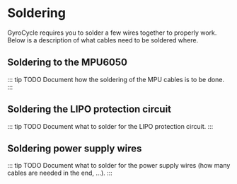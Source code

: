 # Soldering

GyroCycle requires you to solder a few wires together to properly work. Below is a description of what cables need to be soldered where.

## Soldering to the MPU6050

::: tip TODO
Document how the soldering of the MPU cables is to be done.
:::

## Soldering the LIPO protection circuit

::: tip TODO
Document what to solder for the LIPO protection circuit.
:::

## Soldering power supply wires

::: tip TODO
Document what to solder for the power supply wires (how many cables are needed in the end, ...).
:::